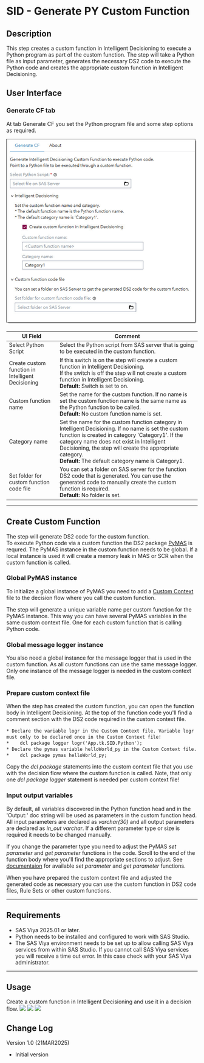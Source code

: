 # SID - Generate PY Custom Function #

## Description ##
This step creates a custom function in Intelligent Decisioning to execute a Python program as part of the custom function.
The step will take a Python file as input parameter, generates the necessary DS2 code to execute the Python code and creates the appropriate custom function in Intelligent Decisioning.

## User Interface ##

### Generate CF tab ###

At tab Generate CF you set the Python program file and some step options as required.

![](img/genCustFunc-00.jpg)

| UI Field | Comment | 
| --- | --- |
| Select Python Script | Select the Python script from SAS server that is going to be executed in the custom function. |
| Create custom function in Intelligent Decisioning | If this switch is on the step will create a custom function in Intelligent Decisioning.<br>If the switch is off the step will not create a custom function in Intelligent Decisioning.<br>**Default:** Switch is set to on. |
| Custom function name | Set the name for the custom function. If no name is set the custom function name is the same name as the Python function to be called.<br>**Default:** No custom function name is set. |
| Category name | Set the name for the custom function category in Intelligent Decisioning. If no name is set the custom function is created in category 'Category1'. If the category name does not exist in Intelligent Decisioning, the step will create the appropriate category.<br>**Default:** The default category name is Category1. |
| Set folder for custom function code file | You can set a folder on SAS server for the function DS2 code that is generated. You can use the generated code to manually create the custom function is required.<br>**Default:** No folder is set. |

---

## Create Custom Function ##
The step will generate DS2 code for the custom function.<br>
To execute Python code via a custom function the DS2 package [PyMAS](https://go.documentation.sas.com/doc/en/mascdc/default/masag/n0b478i3vsj1pqn1dht0ctsorlet.htm) is requred. The PyMAS instance in the custom function needs to be global. If a local instance is used it will create a memory leak in MAS or SCR when the custom function is called.<br>

### Global PyMAS instance ###
To initialize a global instance of PyMAS you need to add a [Custom Context](https://go.documentation.sas.com/doc/en/edmcdc/default/edmug/n15q9f3hiex347n1fdgtlq5qcpgt.htm)
 file to the decision flow where you call the custom function.<br>

 The step will generate a unique variable name per custom function for the PyMAS instance. This way you can have several PyMAS variables in the same custom context file. One for each custom function that is calling Python code.<br>

 ### Global message logger instance ###
 You also need a global instance for the message logger that is used in the custom function. As all custom functions can use the same message logger. Only one instance of the message logger is needed in the custom context file.<br>

 ### Prepare custom context file ###
 When the step has created the custom function, you can open the function body in Intelligent Decisioning. At the top of the function code you'll find a comment section with the DS2 code required in the custom context file.
 ```
 * Declare the variable logr in the Custom Context file. Variable logr must only to be declared once in the Custom Context file!
*    dcl package logger logr('App.tk.SID.Python');
* Declare the pymas variable helloWorld_py in the Custom Context file.
*    dcl package pymas helloWorld_py;
```
Copy the *dcl package* statements into the custom context file that you use with the decision flow where the custom function is called. Note, that only one *dcl package logger* statement is needed per custom context file!

### Input output variables ###
By default, all variables discovered in the Python function head and in the 'Output:' doc string will be used as parameters in the custom function head.<br> All input parameters are declared as *varchar(30)* and all output parameters are declared as *in_out varchar*. If a different parameter type or size is required it needs to be changed manually. 

If you change the parameter type you need to adjust the PyMAS *set parameter* and *get parameter* functions in the code. Scroll to the end of the function body where you'll find the appropriate sections to adjust. See [documentaion](https://go.documentation.sas.com/doc/en/mascdc/default/masag/p0j05fz6ik4b62n1lhutt0z08fel.htm) for available *set parameter* and *get parameter* functions.

When you have prepared the custom context file and adjusted the generated code as necessary you can use the custom function in DS2 code files, Rule Sets or other custom functions.

---

## Requirements <a name="requirements-"></a>
* SAS Viya 2025.01 or later.
* Python needs to be installed and configured to work with SAS Studio.
* The SAS Viya environment needs to be set up to allow calling SAS Viya services from within SAS Studio. If you cannot call SAS Viya services you will receive a time out error. In this case check with your SAS Viya administrator.

---

## Usage ##
Create a custom function in Intelligent Decisioning and use it in a decision flow.
![](img/GeneratePYCustomFunction_I.gif)
![](img/GeneratePYCustomFunction_II.gif)
![](img/GeneratePYCustomFunction_III.gif)

## Change Log ##
Version 1.0 (21MAR2025)<br>
   * Initial version 

